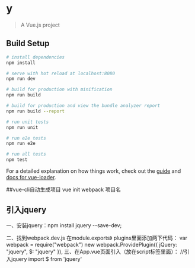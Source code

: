 # y

> A Vue.js project

## Build Setup

``` bash
# install dependencies
npm install

# serve with hot reload at localhost:8080
npm run dev

# build for production with minification
npm run build

# build for production and view the bundle analyzer report
npm run build --report

# run unit tests
npm run unit

# run e2e tests
npm run e2e

# run all tests
npm test
```

For a detailed explanation on how things work, check out the [guide](http://vuejs-templates.github.io/webpack/) and [docs for vue-loader](http://vuejs.github.io/vue-loader).

##vue-cli自动生成项目
vue init webpack 项目名

## 引入jquery
一、安装jquery：npm install jquery --save-dev;

二、找到webpack.dev.js 在module.exports》 plugins里面添加两下代码：
var webpack = require("webpack")
new webpack.ProvidePlugin({
  jQuery: "jquery",
  $: "jquery"
}),
三、在App.vue页面引入（放在script标签里面）：
//引入jquery
import $ from 'jquery'